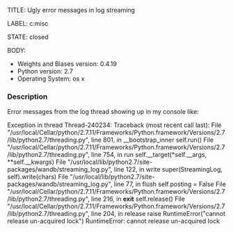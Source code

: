 TITLE:
Ugly error messages in log streaming

LABEL:
c:misc

STATE:
closed

BODY:
* Weights and Biases version: 0.4.19
* Python version: 2.7
* Operating System: os x

### Description

Error messages from the log thread showing up in my console like:

Exception in thread Thread-240234:
Traceback (most recent call last):
  File "/usr/local/Cellar/python/2.7.11/Frameworks/Python.framework/Versions/2.7/lib/python2.7/threading.py", line 801, in __bootstrap_inner
    self.run()
  File "/usr/local/Cellar/python/2.7.11/Frameworks/Python.framework/Versions/2.7/lib/python2.7/threading.py", line 754, in run
    self.__target(*self.__args, **self.__kwargs)
  File "/usr/local/lib/python2.7/site-packages/wandb/streaming_log.py", line 122, in write
    super(StreamingLog, self).write(chars)
  File "/usr/local/lib/python2.7/site-packages/wandb/streaming_log.py", line 77, in flush
    self.posting = False
  File "/usr/local/Cellar/python/2.7.11/Frameworks/Python.framework/Versions/2.7/lib/python2.7/threading.py", line 216, in __exit__
    self.release()
  File "/usr/local/Cellar/python/2.7.11/Frameworks/Python.framework/Versions/2.7/lib/python2.7/threading.py", line 204, in release
    raise RuntimeError("cannot release un-acquired lock")
RuntimeError: cannot release un-acquired lock

